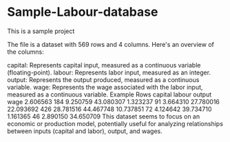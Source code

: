 # Sample-Labour-database
This is a sample project 

The file is a dataset with 569 rows and 4 columns. Here's an overview of the columns:

capital: Represents capital input, measured as a continuous variable (floating-point).
labour: Represents labor input, measured as an integer.
output: Represents the output produced, measured as a continuous variable.
wage: Represents the wage associated with the labor input, measured as a continuous variable.
Example Rows
capital	labour	output	wage
2.606563	184	9.250759	43.080307
1.323237	91	3.664310	27.780016
22.093692	426	28.781516	44.467748
10.737851	72	4.124642	39.734710
1.161365	46	2.890150	34.650709
This dataset seems to focus on an economic or production model, potentially useful for analyzing relationships between inputs (capital and labor), output, and wages. ​
